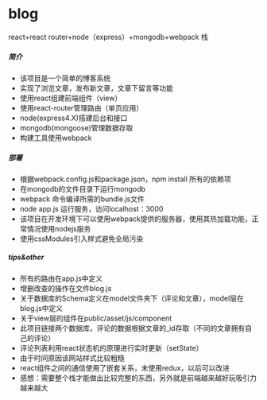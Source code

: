 # blog
react+react router+node（express）+mongodb+webpack 栈

##### 简介
* 该项目是一个简单的博客系统
* 实现了浏览文章，发布新文章，文章下留言等功能
* 使用react组建前端组件（view）
* 使用react-router管理路由（单页应用）
* node(express4.X)搭建后台和接口
* mongodb(mongoose)管理数据存取
* 构建工具使用webpack

##### 部署
* 根据webpack.config.js和package.json，npm install 所有的依赖项
* 在mongodb的文件目录下运行mongodb
* webpack 命令编译所需的bundle.js文件
* node app.js 运行服务，访问localhost：3000
* 该项目在开发环境下可以使用webpack提供的服务器，使用其热加载功能，正常情况使用nodejs服务
* 使用cssModules引入样式避免全局污染

##### tips&other
* 所有的路由在app.js中定义
* 增删改查的操作在文件blog.js
* 关于数据库的Schema定义在model文件夹下（评论和文章），model层在blog.js中定义
* 关于view层的组件在public/asset/js/component
* 此项目链接两个数据库，评论的数据根据文章的_id存取（不同的文章拥有自己的评论）
* 评论列表利用react状态机的原理进行实时更新（setState）
* 由于时间原因该网站样式比较粗糙
* react组件之间的通信使用了嵌套关系，未使用redux，以后可以改进
* 感想：需要整个栈才能做出比较完整的东西，另外就是前端越来越好玩吸引力越来越大
